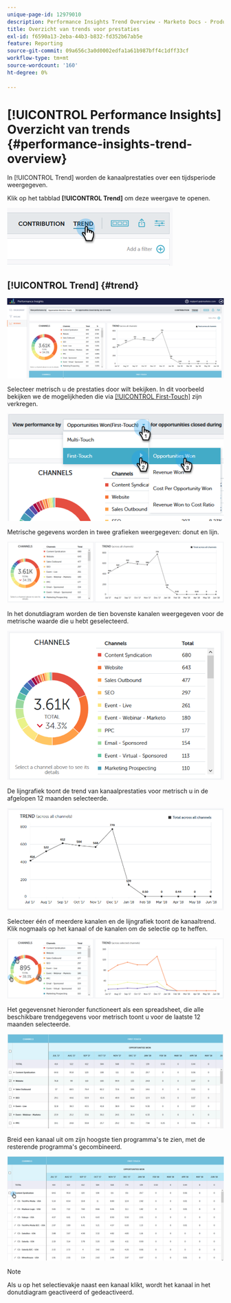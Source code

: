 ```yaml
---
unique-page-id: 12979010
description: Performance Insights Trend Overview - Marketo Docs - Productdocumentatie
title: Overzicht van trends voor prestaties
exl-id: f6590a13-2eba-44b3-b832-fd352b67ab5e
feature: Reporting
source-git-commit: 09a656c3a0d0002edfa1a61b987bff4c1dff33cf
workflow-type: tm+mt
source-wordcount: '160'
ht-degree: 0%

---
```


# [!UICONTROL Performance Insights] Overzicht van trends {#performance-insights-trend-overview}

In [!UICONTROL Trend] worden de kanaalprestaties over een tijdsperiode weergegeven.

Klik op het tabblad **[!UICONTROL Trend]** om deze weergave te openen.

![](assets/1.png)

## [!UICONTROL Trend] {#trend}

![](assets/2-1.png)

Selecteer metrisch u de prestaties door wilt bekijken. In dit voorbeeld bekijken we de mogelijkheden die via [[!UICONTROL First-Touch]](/help/marketo/product-docs/reporting/revenue-cycle-analytics/revenue-tools/attribution/understanding-attribution.md) zijn verkregen.

![](assets/3-2.png)

Metrische gegevens worden in twee grafieken weergegeven: donut en lijn.

![](assets/4-1.png)

In het donutdiagram worden de tien bovenste kanalen weergegeven voor de metrische waarde die u hebt geselecteerd.

![](assets/5-2.png)

De lijngrafiek toont de trend van kanaalprestaties voor metrisch u in de afgelopen 12 maanden selecteerde.

![](assets/6-1.png)

Selecteer één of meerdere kanalen en de lijngrafiek toont de kanaaltrend. Klik nogmaals op het kanaal of de kanalen om de selectie op te heffen.

![](assets/7.png)

Het gegevensnet hieronder functioneert als een spreadsheet, die alle beschikbare trendgegevens voor metrisch toont u voor de laatste 12 maanden selecteerde.

![](assets/8.png)

Breid een kanaal uit om zijn hoogste tien programma&#39;s te zien, met de resterende programma&#39;s gecombineerd.

![](assets/9-1.png)

>[!NOTE]
>
>Als u op het selectievakje naast een kanaal klikt, wordt het kanaal in het donutdiagram geactiveerd of gedeactiveerd.
